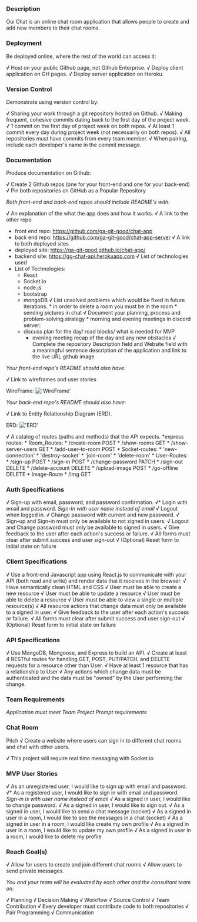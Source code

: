 ### Description

Oui Chat is an online chat room application that allows people to create and add new members to their chat rooms.

### Deployment
Be deployed online, where the rest of the world can access it:

√  Host on your public Github page, not Github Enterprise.
√  Deploy client application on GH pages.
√  Deploy server application on Heroku.
  
### Version Control
Demonstrate using version control by:

√  Sharing your work through a git repository hosted on Github.
√  Making frequent, cohesive commits dating back to the first day of the project  week.
√  1 commit on the first day of project week on both repos.
√  At least 1 commit every day during project week (not necessarily on both repos).
√  All repositories must have commits from every team member.
√  When pairing, include each developer's name in the commit message.
  
### Documentation
Produce documentation on Github:

√ Create 2 Github repos (one for your front-end and one for your back-end)
√ Pin both repositories on GitHub as a Popular Repository

*Both front-end and back-end repos should include README's with:*

√  An explanation of the what the app does and how it works.
√  A link to the other repo
   *  front end repo: https://github.com/ga-git-good/chat-app
   *  back end repo: https://github.com/ga-git-good/chat-app-server
√  A link to both deployed sites
   *  deployed site: https://ga-git-good.github.io/chat-app/
   *  backend site: https://gg-chat-api.herokuapp.com
√  List of technologies used
   *  List of Technologies:
      *  React
      *  Socket.io
      *  node.js
      *  bootstrap
      *  mongoDB
√  List unsolved problems which would be fixed in future iterations.
    * in order to delete a room you must be in the room
    * sending pictures in chat
√  Document your planning, process and problem-solving strategy
    * morning and evening meetings in discord server:
      * discuss plan for the day/ road blocks/ what is needed for MVP
        * evening meeting recap of the day and any new obstacles
√  Complete the repository Description field and Website field with a meaningful  sentence description of the application and link to the live URL github image 
  
*Your front-end repo's README should also have:*

√   Link to wireframes and user stories
      
  WireFrame:
    !['WireFrame'](https://imgur.com/gallery/z8FGrKU)
  
*Your back-end repo's README should also have:*

√ Link to Entity Relationship Diagram (ERD).

  ERD:
    !['ERD'](https://imgur.com/a/z8FGrKU)

√ A catalog of routes (paths and methods) that the API expects.
  *express routes:
    * Room_Routes:
      * /create-room POST
      * /show-rooms GET
      * /show-server-users GET
      * /add-user-to-room POST
    * Socket-routes:
      * 'new-connection'
      * 'destroy-socket'
      * 'join-room'
      * 'delete-room'
    * User-Routes:
      * /sign-up POST
      * /sign-in POST
      * /change-password PATCH
      * /sign-out DELETE
      * /delete-account DELETE
      * /upload-image POST
      * /go-offline DELETE
    * Image-Route
      * /img GET

### Auth Specifications
√  Sign-up with email, password, and password confirmation.
√* Login with email and password.
        *Sign-In with user name instead of email*
√  Logout when logged in.
√  Change password with current and new password.
√  Sign-up and Sign-in must only be available to not signed in users.
√  Logout and Change password must only be available to signed in users.
√  Give feedback to the user after each action's success or failure.
√  All forms must clear after submit success and user sign-out
√  (Optional) Reset form to initial state on failure

### Client Specifications
 
√  Use a front-end Javascript app using React.js to communicate with your API  (both read and write) and render data that it receives in the browser.
√  Have semantically clean HTML and CSS
√  User must be able to create a new resource
√  User must be able to update a resource
√  User must be able to delete a resource
√  User must be able to view a single or multiple resource(s)
√  All resource actions that change data must only be available to a signed in user.
√  Give feedback to the user after each action's success or failure.
√  All forms must clear after submit success and user sign-out
√  (Optional) Reset form to initial state on failure

### API Specifications
 
√  Use MongoDB, Mongoose, and Express to build an API.
√  Create at least 4 RESTful routes for handling GET, POST, PUT/PATCH, and DELETE requests for a resource other than User.
√  Have at least 1 resource that has a relationship to User
√  Any actions which change data must be authenticated and the data must be "owned" by the User performing the change.

### Team Requirements

*Application must meet Team Project Prompt requirements*
  
  ### Chat Room
  Pitch
  √  Create a website where users can sign in to different chat rooms and chat with other users.

  √  This project will require real time messaging with Socket.io
  
  ### MVP User Stories
  √  As an unregistered user, I would like to sign up with email and password.
  √* As a registered user, I would like to sign in with email and password.
        *Sign-in is with user name instead of email*
  √  As a signed in user, I would like to change password.
  √  As a signed in user, I would like to sign out.
  √  As a signed in user, I would like to send a chat message (socket)
  √  As a signed in user in a room, I would like to see the messages in a chat (socket)
  √  As a signed in user in a room, I would like create my own profile
  √  As a signed in user in a room, I would like to update my own profile
  √  As a signed in user in a room, I would like to delete my profile
  
  ### Reach Goal(s)
  √  Allow for users to create and join different chat rooms
  √  Allow users to send private messages.
    
  *You and your team will be evaluated by each other and the consultant team on:*

  √  Planning
  √  Decision Making
  √  Workflow
  √  Source Control
  √  Team Contribution
  √  Every developer must contribute code to both repositories
  √  Pair Programming
  √  Communication
